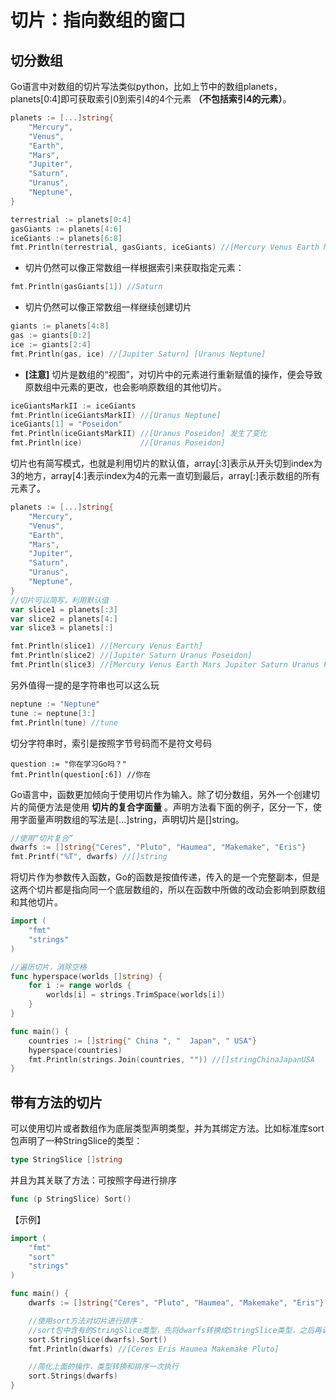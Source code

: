 # 切片：指向数组的窗口

## 切分数组
Go语言中对数组的切片写法类似python，比如上节中的数组planets，planets[0:4]即可获取索引0到索引4的4个元素 **（不包括索引4的元素）**。
```go
planets := [...]string{
    "Mercury",
    "Venus",
    "Earth",
    "Mars",
    "Jupiter",
    "Saturn",
    "Uranus",
    "Neptune",
}

terrestrial := planets[0:4]
gasGiants := planets[4:6]
iceGiants := planets[6:8]
fmt.Println(terrestrial, gasGiants, iceGiants) //[Mercury Venus Earth Mars] [Jupiter Saturn] [Uranus Neptune]
```
* 切片仍然可以像正常数组一样根据索引来获取指定元素：
```go
fmt.Println(gasGiants[1]) //Saturn
```
* 切片仍然可以像正常数组一样继续创建切片
```go
giants := planets[4:8]
gas := giants[0:2]
ice := giants[2:4]
fmt.Println(gas, ice) //[Jupiter Saturn] [Uranus Neptune]
```
* **[注意]** 切片是数组的“视图”，对切片中的元素进行重新赋值的操作，便会导致原数组中元素的更改，也会影响原数组的其他切片。
```go
iceGiantsMarkII := iceGiants
fmt.Println(iceGiantsMarkII) //[Uranus Neptune]
iceGiants[1] = "Poseidon"
fmt.Println(iceGiantsMarkII) //[Uranus Poseidon] 发生了变化
fmt.Println(ice)             //[Uranus Poseidon]
```
切片也有简写模式，也就是利用切片的默认值，array[:3]表示从开头切到index为3的地方，array[4:]表示index为4的元素一直切到最后，array[:]表示数组的所有元素了。
```go
planets := [...]string{
    "Mercury",
    "Venus",
    "Earth",
    "Mars",
    "Jupiter",
    "Saturn",
    "Uranus",
    "Neptune",
}
//切片可以简写，利用默认值
var slice1 = planets[:3]
var slice2 = planets[4:]
var slice3 = planets[:]

fmt.Println(slice1) //[Mercury Venus Earth]
fmt.Println(slice2) //[Jupiter Saturn Uranus Poseidon]
fmt.Println(slice3) //[Mercury Venus Earth Mars Jupiter Saturn Uranus Poseidon]
```
另外值得一提的是字符串也可以这么玩
```go
neptune := "Neptune"
tune := neptune[3:]
fmt.Println(tune) //tune
```
切分字符串时，索引是按照字节号码而不是符文号码
```
question := "你在学习Go吗？"
fmt.Println(question[:6]) //你在
```
Go语言中，函数更加倾向于使用切片作为输入。除了切分数组，另外一个创建切片的简便方法是使用 **切片的复合字面量** 。声明方法看下面的例子，区分一下，使用字面量声明数组的写法是[...]string，声明切片是[]string。
```go
//使用“切片复合”
dwarfs := []string{"Ceres", "Pluto", "Haumea", "Makemake", "Eris"}
fmt.Printf("%T", dwarfs) //[]string
```
将切片作为参数传入函数，Go的函数是按值传递，传入的是一个完整副本，但是这两个切片都是指向同一个底层数组的，所以在函数中所做的改动会影响到原数组和其他切片。
```go
import (
	"fmt"
	"strings"
)

//遍历切片，消除空格
func hyperspace(worlds []string) {
	for i := range worlds {
		worlds[i] = strings.TrimSpace(worlds[i])
	}
}

func main() {
    countries := []string{" China ", "  Japan", " USA"}
	hyperspace(countries)
	fmt.Println(strings.Join(countries, "")) //[]stringChinaJapanUSA
}
```
## 带有方法的切片
可以使用切片或者数组作为底层类型声明类型，并为其绑定方法。比如标准库sort包声明了一种StringSlice的类型：
```go
type StringSlice []string
```
并且为其关联了方法：可按照字母进行排序
```go
func (p StringSlice) Sort()
```
【示例】
```go
import (
	"fmt"
	"sort"
	"strings"
)

func main() {
    dwarfs := []string{"Ceres", "Pluto", "Haumea", "Makemake", "Eris"}

    //使用sort方法对切片进行排序：
    //sort包中含有的StringSlice类型，先将dwarfs转换成StringSlice类型，之后再调用StringSlice类型的Sort方法
	sort.StringSlice(dwarfs).Sort()
	fmt.Println(dwarfs) //[Ceres Eris Haumea Makemake Pluto]

	//简化上面的操作，类型转换和排序一次执行
	sort.Strings(dwarfs)
}
```